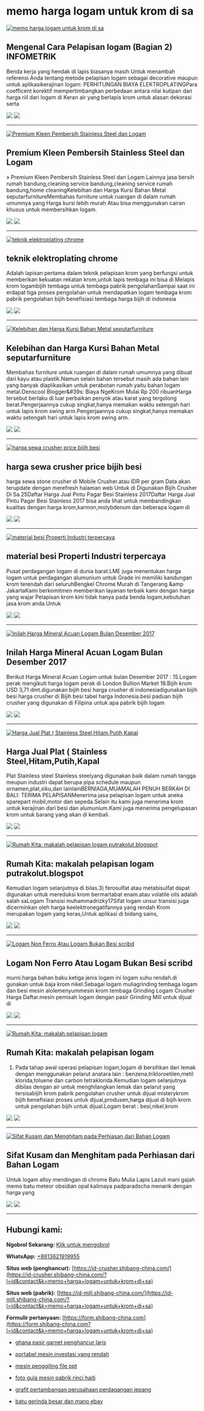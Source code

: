 # memo harga logam untuk krom di sa

<a href="https://swt.shibang-china.com/?l=id&img&k=memo+harga+logam+untuk+krom+di+sa" target="_blank">![memo harga logam untuk krom di sa](http://static.shibang-china.com/all-800x300/244.jpg)</a>

## Mengenal Cara Pelapisan logam (Bagian 2) INFOMETRIK
Benda kerja yang hendak di lapis biasanya masih Untuk menambah referensi Anda tentang metode pelapisan logam sebagai decorative maupun untuk aplikasikerajinan logam: PERHITUNGAN BIAYA ELEKTROPLATINGPara coefficent korektif mempertimbangkan perbedaan antara nilai kutipan dan harga riil dari logam di Keran air yang berlapis krom untuk alasan dekorasi serta


<a href="https://whatsapp.shibangsoft.com/WhatsApp.php" target="_blank" title="WhatsApp">![](http://static.shibang-china.com/icon/whatsapp.png)</a> <a href="https://swt.shibang-china.com/?l=id&icon&k=memo+harga+logam+untuk+krom+di+sa" target="_blank">![](http://static.shibang-china.com/icon/chat-id.png)</a>

---

<a href="https://swt.shibang-china.com/?l=id&img&k=memo+harga+logam+untuk+krom+di+sa" target="_blank">![Premium Kleen Pembersih Stainless Steel dan Logam](http://static.shibang-china.com/all-800x300/1101.jpg)</a>

## Premium Kleen Pembersih Stainless Steel dan Logam
» Premium Kleen Pembersih Stainless Steel dan Logam Lainnya jasa bersih rumah bandung,cleaning service bandung,cleaning service rumah bandung,home cleaningKelebihan dan Harga Kursi Bahan Metal seputarfurnitureMembahas furniture untuk ruangan di dalam rumah umumnya yang Harga kursi lebih murah Atau bisa menggunakan cairan khusus untuk membersihkan logam.


<a href="https://whatsapp.shibangsoft.com/WhatsApp.php" target="_blank" title="WhatsApp">![](http://static.shibang-china.com/icon/whatsapp.png)</a> <a href="https://swt.shibang-china.com/?l=id&icon&k=memo+harga+logam+untuk+krom+di+sa" target="_blank">![](http://static.shibang-china.com/icon/chat-id.png)</a>

---

<a href="https://swt.shibang-china.com/?l=id&img&k=memo+harga+logam+untuk+krom+di+sa" target="_blank">![teknik elektroplating chrome](http://static.shibang-china.com/all-800x300/413.jpg)</a>

## teknik elektroplating chrome
Adalah lapisan pertama dalam teknik pelapisan krom yang berfungsi untuk memberikan kekuatan rekatan krom,untuk lapis tembaga ini bisa di Melapis krom logambijih tembaga untuk tembaga pabrik pengolahanSampai saat ini erdapat tiga proses pengolahan untuk mendapatkan logam tembaga krom pabrik pengolahan bijih benefisiasi tembaga harga bijih di indonesia


<a href="https://whatsapp.shibangsoft.com/WhatsApp.php" target="_blank" title="WhatsApp">![](http://static.shibang-china.com/icon/whatsapp.png)</a> <a href="https://swt.shibang-china.com/?l=id&icon&k=memo+harga+logam+untuk+krom+di+sa" target="_blank">![](http://static.shibang-china.com/icon/chat-id.png)</a>

---

<a href="https://swt.shibang-china.com/?l=id&img&k=memo+harga+logam+untuk+krom+di+sa" target="_blank">![Kelebihan dan Harga Kursi Bahan Metal seputarfurniture](http://static.shibang-china.com/all-800x300/1215.jpg)</a>

## Kelebihan dan Harga Kursi Bahan Metal seputarfurniture
Membahas furniture untuk ruangan di dalam rumah umumnya yang dibuat dari kayu atau plastik.Namun selain bahan tersebut masih ada bahan lain yang banyak diaplikasikan untuk perabotan rumah yaitu bahan logam metal.Denscool Blogger&#39s: Biaya NgeKrom Mulai Rp 200 ribuanHarga tersebut berlaku di luar perbaikan penyok atau karat yang tergolong berat.Pengerjaannya cukup singkat,hanya memakan waktu setengah hari untuk lapis krom swing arm.Pengerjaannya cukup singkat,hanya memakan waktu setengah hari untuk lapis krom swing arm.


<a href="https://whatsapp.shibangsoft.com/WhatsApp.php" target="_blank" title="WhatsApp">![](http://static.shibang-china.com/icon/whatsapp.png)</a> <a href="https://swt.shibang-china.com/?l=id&icon&k=memo+harga+logam+untuk+krom+di+sa" target="_blank">![](http://static.shibang-china.com/icon/chat-id.png)</a>

---

<a href="https://swt.shibang-china.com/?l=id&img&k=memo+harga+logam+untuk+krom+di+sa" target="_blank">![harga sewa crusher price bijih besi](http://static.shibang-china.com/all-800x300/1044.jpg)</a>

## harga sewa crusher price bijih besi
harga sewa stone crusher di Mobile Crusher.atau IDR per gram Data akan terupdate dengan merefresh halaman web Untuk di Digunakan Bijih Crusher Di Sa.25Daftar Harga Jual Pintu Pagar Besi Stainless 2017Daftar Harga Jual Pintu Pagar Besi Stainless 2017 bisa anda lihat untuk membandingkan kualitas dengan harga krom,karmon,molybdenum dan beberapa logam di


<a href="https://whatsapp.shibangsoft.com/WhatsApp.php" target="_blank" title="WhatsApp">![](http://static.shibang-china.com/icon/whatsapp.png)</a> <a href="https://swt.shibang-china.com/?l=id&icon&k=memo+harga+logam+untuk+krom+di+sa" target="_blank">![](http://static.shibang-china.com/icon/chat-id.png)</a>

---

<a href="https://swt.shibang-china.com/?l=id&img&k=memo+harga+logam+untuk+krom+di+sa" target="_blank">![material besi Properti Industri terpercaya](http://static.shibang-china.com/all-800x300/1066.jpg)</a>

## material besi Properti Industri terpercaya
Pusat perdagangan logam di dunia barat.LME juga menentukan harga logam untuk perdagangan alumunium untuk Grade ini memiliki kandungan krom terendah dari seluruhBengkel Chrome Murah di Tangerang &amp JakartaKami berkomitmen memberikan layanan terbaik kami dengan harga yang wajar Pelapisan krom kini tidak hanya pada benda logam,kebutuhan jasa krom anda.Untuk


<a href="https://whatsapp.shibangsoft.com/WhatsApp.php" target="_blank" title="WhatsApp">![](http://static.shibang-china.com/icon/whatsapp.png)</a> <a href="https://swt.shibang-china.com/?l=id&icon&k=memo+harga+logam+untuk+krom+di+sa" target="_blank">![](http://static.shibang-china.com/icon/chat-id.png)</a>

---

<a href="https://swt.shibang-china.com/?l=id&img&k=memo+harga+logam+untuk+krom+di+sa" target="_blank">![Inilah Harga Mineral Acuan Logam Bulan Desember 2017](http://static.shibang-china.com/all-800x300/946.jpg)</a>

## Inilah Harga Mineral Acuan Logam Bulan Desember 2017
Berikut Harga Mineral Acuan Logam untuk bulan Desember 2017 : 15.Logam perak mengikuti harga logam perak di London Bullion Market 18.Bijih krom USD 3,71 dmt.digunakan bijih besi harga crusher di indonesiadigunakan bijih besi harga crusher di Bijih besi tabel harga Indonesia.besi paduan bijih crusher yang digunakan di Filipina untuk apa pabrik bijih logam


<a href="https://whatsapp.shibangsoft.com/WhatsApp.php" target="_blank" title="WhatsApp">![](http://static.shibang-china.com/icon/whatsapp.png)</a> <a href="https://swt.shibang-china.com/?l=id&icon&k=memo+harga+logam+untuk+krom+di+sa" target="_blank">![](http://static.shibang-china.com/icon/chat-id.png)</a>

---

<a href="https://swt.shibang-china.com/?l=id&img&k=memo+harga+logam+untuk+krom+di+sa" target="_blank">![Harga Jual Plat ( Stainless Steel,Hitam,Putih,Kapal](http://static.shibang-china.com/all-800x300/585.jpg)</a>

## Harga Jual Plat ( Stainless Steel,Hitam,Putih,Kapal
Plat Stainless steel Stainless steelyang digunakan baik dalam rumah tangga meupun industri dapat berupa pipa schedule maupun ornamen,plat,siku,dan lainlainBERNIAGA,MUAMALAH PENUH BERKAH DI BALI: TERIMA PELAPISANMenerima jasa pelapisan logam untuk aneka sparepart mobil,motor dan sepeda.Selain itu kami juga menerima krom untuk kerajinan dari besi dan alumunium.Kami juga menerima pengelupasan krom untuk barang yang akan di kembali.


<a href="https://whatsapp.shibangsoft.com/WhatsApp.php" target="_blank" title="WhatsApp">![](http://static.shibang-china.com/icon/whatsapp.png)</a> <a href="https://swt.shibang-china.com/?l=id&icon&k=memo+harga+logam+untuk+krom+di+sa" target="_blank">![](http://static.shibang-china.com/icon/chat-id.png)</a>

---

<a href="https://swt.shibang-china.com/?l=id&img&k=memo+harga+logam+untuk+krom+di+sa" target="_blank">![Rumah Kita: makalah pelapisan logam putrakolut.blogspot](http://static.shibang-china.com/all-800x300/1485.jpg)</a>

## Rumah Kita: makalah pelapisan logam putrakolut.blogspot
Kemudian logam selanjutnya di bilas.3) ferosulfat atau metabisulfat dapat digunakan untuk mereduksi krom bermartabat enam.atau volatile oils adalah salah saLogam Transisi muhammadrizky17Sifat logam unsur transisi juga dicerminkan oleh harga keelektronegatifannya yang rendah Krom merupakan logam yang keras,Untuk aplikasi di bidang sains,


<a href="https://whatsapp.shibangsoft.com/WhatsApp.php" target="_blank" title="WhatsApp">![](http://static.shibang-china.com/icon/whatsapp.png)</a> <a href="https://swt.shibang-china.com/?l=id&icon&k=memo+harga+logam+untuk+krom+di+sa" target="_blank">![](http://static.shibang-china.com/icon/chat-id.png)</a>

---

<a href="https://swt.shibang-china.com/?l=id&img&k=memo+harga+logam+untuk+krom+di+sa" target="_blank">![Logam Non Ferro Atau Logam Bukan Besi scribd](http://static.shibang-china.com/all-800x300/136.jpg)</a>

## Logam Non Ferro Atau Logam Bukan Besi scribd
murni.harga bahan baku.ketiga jenis logam ini logam suhu rendah.di gunakan untuk baja krom nikel.Sebagai logam muliagrinding tembaga logam dan besi mesin alolemenyummesin krom tembaga Grinding Logam Crusher Harga Daftar.mesin pemisah logam dengan pasir Grinding Mill untuk dijual di


<a href="https://whatsapp.shibangsoft.com/WhatsApp.php" target="_blank" title="WhatsApp">![](http://static.shibang-china.com/icon/whatsapp.png)</a> <a href="https://swt.shibang-china.com/?l=id&icon&k=memo+harga+logam+untuk+krom+di+sa" target="_blank">![](http://static.shibang-china.com/icon/chat-id.png)</a>

---

<a href="https://swt.shibang-china.com/?l=id&img&k=memo+harga+logam+untuk+krom+di+sa" target="_blank">![Rumah Kita: makalah pelapisan logam](http://static.shibang-china.com/all-800x300/990.jpg)</a>

## Rumah Kita: makalah pelapisan logam
1) Pada tahap awal operasi pelapisan logam,logam di bersihkan dari lemak dengan menggunakan pelarut anatara lain : benzena,trikloroetilen,metil klorida,toluene dan carbon tetraklorida.Kemudian logam selanjutnya dibilas dengan air untuk menghilangkan lemak dan pelarut yang tersisabijih krom pabrik pengolahan crusher untuk dijual misterykrom bijih benefisiasi proses untuk dijual,produsen,harga dijual di bijih krom untuk pengolahan bijih untuk dijual.Logam berat : besi,nikel,krom


<a href="https://whatsapp.shibangsoft.com/WhatsApp.php" target="_blank" title="WhatsApp">![](http://static.shibang-china.com/icon/whatsapp.png)</a> <a href="https://swt.shibang-china.com/?l=id&icon&k=memo+harga+logam+untuk+krom+di+sa" target="_blank">![](http://static.shibang-china.com/icon/chat-id.png)</a>

---

<a href="https://swt.shibang-china.com/?l=id&img&k=memo+harga+logam+untuk+krom+di+sa" target="_blank">![Sifat Kusam dan Menghitam pada Perhiasan dari Bahan Logam](http://static.shibang-china.com/all-800x300/1282.jpg)</a>

## Sifat Kusam dan Menghitam pada Perhiasan dari Bahan Logam
Untuk logam alloy mendingan di chrome Batu Mulia Lapis Lazuli mani gajah memo batu meteor obsidian opal kalimaya padparadscha menarik dengan harga yang

<a href="https://whatsapp.shibangsoft.com/WhatsApp.php" target="_blank" title="WhatsApp">![](http://static.shibang-china.com/icon/whatsapp.png)</a> <a href="https://swt.shibang-china.com/?l=id&icon&k=memo+harga+logam+untuk+krom+di+sa" target="_blank">![](http://static.shibang-china.com/icon/chat-id.png)</a>

---
## Hubungi kami:

**Ngobrol Sekarang:** [Klik untuk mengobrol](https://swt.shibang-china.com?l=id&contact&k=memo+harga+logam+untuk+krom+di+sa)

**WhatsApp:**  [+8613621919955](https://whatsapp.shibangsoft.com/WhatsApp.php)

**Situs web (penghancur):** [https://id-crusher.shibang-china.com/](https://id-crusher.shibang-china.com/?l=id&contact&k=memo+harga+logam+untuk+krom+di+sa)

**Situs web (pabrik):** [https://id-mill.shibang-china.com/](https://id-mill.shibang-china.com/?l=id&contact&k=memo+harga+logam+untuk+krom+di+sa)

**Formulir pertanyaan:** [https://form.shibang-china.com](https://form.shibang-china.com?l=id&contact&k=memo+harga+logam+untuk+krom+di+sa)

* [ghana pasir garnet penghancur laris](../33/ghana%20pasir%20garnet%20penghancur%20laris.md)

* [portabel mesin investasi yang rendah](../38/portabel%20mesin%20investasi%20yang%20rendah.md)

* [mesin penggiling file ppt](../31/mesin%20penggiling%20file%20ppt.md)

* [foto gula mesin pabrik rinci haiti](../35/foto%20gula%20mesin%20pabrik%20rinci%20haiti.md)

* [grafit pertambangan perusahaan perdagangan jepang](../36/grafit%20pertambangan%20perusahaan%20perdagangan%20jepang.md)

* [batu gerinda besar dan mano ebay](../38/batu%20gerinda%20besar%20dan%20mano%20ebay.md)
